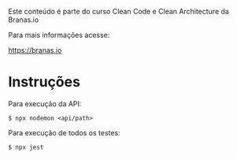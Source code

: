 Este conteúdo é parte do curso Clean Code e Clean Architecture da Branas.io

Para mais informações acesse:

https://branas.io

# Instruções
Para execução da API:
```
$ npx nodemon <api/path>
```

Para execução de todos os testes: 
```
$ npx jest
```
